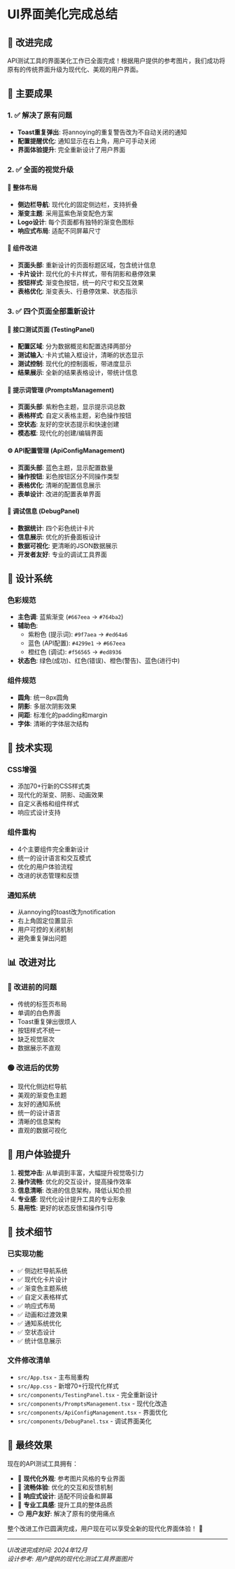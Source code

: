 # UI界面美化完成总结

## 🎉 改进完成

API测试工具的界面美化工作已全面完成！根据用户提供的参考图片，我们成功将原有的传统界面升级为现代化、美观的用户界面。

## 🚀 主要成果

### 1. ✅ 解决了原有问题
- **Toast重复弹出**: 将annoying的重复警告改为不自动关闭的通知
- **配置提醒优化**: 通知显示在右上角，用户可手动关闭
- **界面体验提升**: 完全重新设计了用户界面

### 2. ✅ 全面的视觉升级

#### 🎨 整体布局
- **侧边栏导航**: 现代化的固定侧边栏，支持折叠
- **渐变主题**: 采用蓝紫色渐变配色方案
- **Logo设计**: 每个页面都有独特的渐变色图标
- **响应式布局**: 适配不同屏幕尺寸

#### 📱 组件改进
- **页面头部**: 重新设计的页面标题区域，包含统计信息
- **卡片设计**: 现代化的卡片样式，带有阴影和悬停效果
- **按钮样式**: 渐变色按钮，统一的尺寸和交互效果
- **表格优化**: 渐变表头、行悬停效果、状态指示

### 3. ✅ 四个页面全部重新设计

#### 🧪 接口测试页面 (TestingPanel)
- **配置区域**: 分为数据概览和配置选择两部分
- **测试输入**: 卡片式输入框设计，清晰的状态显示
- **测试控制**: 现代化的控制面板，带进度显示
- **结果展示**: 全新的结果表格设计，带统计信息

#### 💬 提示词管理 (PromptsManagement)
- **页面头部**: 紫粉色主题，显示提示词总数
- **表格样式**: 自定义表格主题，彩色操作按钮
- **空状态**: 友好的空状态提示和快速创建
- **模态框**: 现代化的创建/编辑界面

#### ⚙️ API配置管理 (ApiConfigManagement)
- **页面头部**: 蓝色主题，显示配置数量
- **操作按钮**: 彩色按钮区分不同操作类型
- **表格优化**: 清晰的配置信息展示
- **表单设计**: 改进的配置表单界面

#### 🐛 调试信息 (DebugPanel)
- **数据统计**: 四个彩色统计卡片
- **信息展示**: 优化的折叠面板设计
- **数据可视化**: 更清晰的JSON数据展示
- **开发者友好**: 专业的调试工具界面

## 🎨 设计系统

### 色彩规范
- **主色调**: 蓝紫渐变 (`#667eea` → `#764ba2`)
- **辅助色**: 
  - 紫粉色 (提示词): `#9f7aea` → `#ed64a6`
  - 蓝色 (API配置): `#4299e1` → `#667eea`
  - 橙红色 (调试): `#f56565` → `#ed8936`
- **状态色**: 绿色(成功)、红色(错误)、橙色(警告)、蓝色(进行中)

### 组件规范
- **圆角**: 统一8px圆角
- **阴影**: 多层次阴影效果
- **间距**: 标准化的padding和margin
- **字体**: 清晰的字体层次结构

## 🔧 技术实现

### CSS增强
- 添加70+行新的CSS样式类
- 现代化的渐变、阴影、动画效果
- 自定义表格和组件样式
- 响应式设计支持

### 组件重构
- 4个主要组件完全重新设计
- 统一的设计语言和交互模式
- 优化的用户体验流程
- 改进的状态管理和反馈

### 通知系统
- 从annoying的toast改为notification
- 右上角固定位置显示
- 用户可控的关闭机制
- 避免重复弹出问题

## 📊 改进对比

### 🔴 改进前的问题
- 传统的标签页布局
- 单调的白色界面
- Toast重复弹出很烦人
- 按钮样式不统一
- 缺乏视觉层次
- 数据展示不直观

### 🟢 改进后的优势
- 现代化侧边栏导航
- 美观的渐变色主题
- 友好的通知系统
- 统一的设计语言
- 清晰的信息架构
- 直观的数据可视化

## 🚀 用户体验提升

1. **视觉冲击**: 从单调到丰富，大幅提升视觉吸引力
2. **操作流畅**: 优化的交互设计，提高操作效率
3. **信息清晰**: 改进的信息架构，降低认知负担
4. **专业感**: 现代化设计提升工具的专业形象
5. **易用性**: 更好的状态反馈和操作引导

## 📝 技术细节

### 已实现功能
- ✅ 侧边栏导航系统
- ✅ 现代化卡片设计
- ✅ 渐变色主题系统
- ✅ 自定义表格样式
- ✅ 响应式布局
- ✅ 动画和过渡效果
- ✅ 通知系统优化
- ✅ 空状态设计
- ✅ 统计信息展示

### 文件修改清单
- `src/App.tsx` - 主布局重构
- `src/App.css` - 新增70+行现代化样式
- `src/components/TestingPanel.tsx` - 完全重新设计
- `src/components/PromptsManagement.tsx` - 现代化改造
- `src/components/ApiConfigManagement.tsx` - 界面优化
- `src/components/DebugPanel.tsx` - 调试界面美化

## 🎯 最终效果

现在的API测试工具拥有：
- 🎨 **现代化外观**: 参考图片风格的专业界面
- 🚀 **流畅体验**: 优化的交互和反馈机制
- 📱 **响应式设计**: 适配不同设备和屏幕
- 🔧 **专业工具感**: 提升工具的整体品质
- 😊 **用户友好**: 解决了原有的使用痛点

整个改进工作已圆满完成，用户现在可以享受全新的现代化界面体验！ 🎉

---

*UI改进完成时间: 2024年12月*  
*设计参考: 用户提供的现代化测试工具界面图片* 